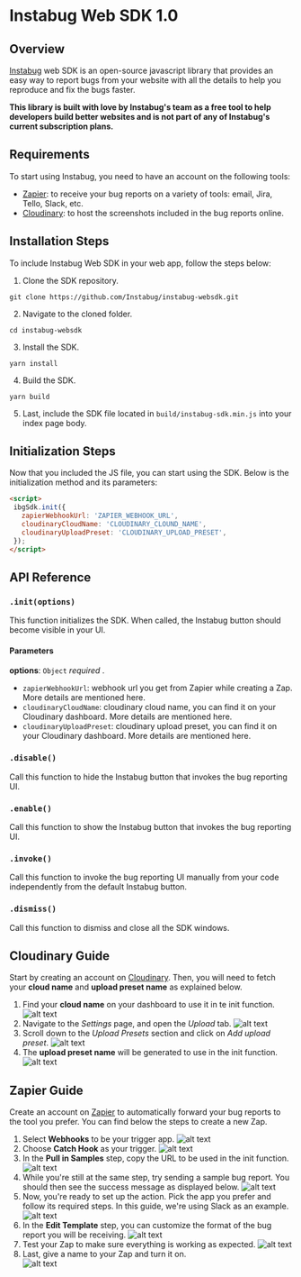# Instabug Web SDK 1.0 

## Overview
[Instabug](https://instabug.com) web SDK is an open-source javascript library that provides an easy way to report bugs from your website with all the details to help you reproduce and fix the bugs faster. 

**This library is built with love by Instabug's team as a free tool to help developers build better websites and is not part of any of Instabug's current subscription plans.**

## Requirements
To start using Instabug, you need to have an account on the following tools:
* [Zapier](https://zapier.com): to receive your bug reports on a variety of tools: email, Jira, Tello, Slack, etc. 
* [Cloudinary](https://cloudinary.com): to host the screenshots included in the bug reports online. 

## Installation Steps
To include Instabug Web SDK in your web app, follow the steps below: 

1. Clone the SDK repository. 
```
git clone https://github.com/Instabug/instabug-websdk.git
```
2. Navigate to the cloned folder. 
```
cd instabug-websdk
```
3. Install the SDK. 
```
yarn install
```
4. Build the SDK. 
```
yarn build
```
5. Last, include the SDK file located in `build/instabug-sdk.min.js` into your index page body. 

## Initialization Steps
Now that you included the JS file, you can start using the SDK.  Below is the initialization method and its parameters: 
 ```html
<script>
  ibgSdk.init({
    zapierWebhookUrl: 'ZAPIER_WEBHOOK_URL',
    cloudinaryCloudName: 'CLOUDINARY_CLOUND_NAME',
    cloudinaryUploadPreset: 'CLOUDINARY_UPLOAD_PRESET',
  });
</script>
```

## API Reference

### `.init(options)`
This function initializes the SDK. When called, the Instabug button should become visible in your UI. 
#### Parameters
**options**: `Object` _required_ .
- `zapierWebhookUrl`: webhook url you get from Zapier while creating a Zap. More details are mentioned here.
- `cloudinaryCloudName`: cloudinary cloud name, you can find it on your Cloudinary dashboard. More details are mentioned here. 
- `cloudinaryUploadPreset`: cloudinary upload preset, you can find it on your Cloudinary dashboard. More details are mentioned here. 

### `.disable()`
Call this function to hide the Instabug button that invokes the bug reporting UI. 

### `.enable()`
Call this function to show the Instabug button that invokes the bug reporting UI. 

### `.invoke()`
Call this function to invoke the bug reporting UI manually from your code independently from the default Instabug button. 

### `.dismiss()`
Call this function to dismiss and close all the SDK windows.

## Cloudinary Guide
Start by creating an account on [Cloudinary](https://cloudinary.com). Then, you will need to fetch your **cloud name** and **upload preset name** as explained below. 

1. Find your **cloud name** on your dashboard to use it in te init function. 
![alt text](https://files.readme.io/58b3f8e-Cloudinary1.png)
2. Navigate to the *Settings* page, and open the *Upload* tab. 
![alt text](https://files.readme.io/ea87be3-Cloudinary2.png)
3. Scroll down to the *Upload Presets* section and click on *Add upload preset*.
![alt text](https://files.readme.io/70368bf-Cloudinary3.png)
4. The **upload preset name** will be generated to use in the init function.  
![alt text](https://files.readme.io/70368bf-Cloudinary3.png)

## Zapier Guide
Create an account on [Zapier](https://zapier.com) to automatically forward your bug reports to the tool you prefer. You can find below the steps to create a new Zap. 
1. Select **Webhooks** to be your trigger app. 
![alt text](https://files.readme.io/6253938-Zapier1.png)
2. Choose **Catch Hook** as your trigger. 
![alt text](https://files.readme.io/ed2b766-Zapier2.png)
3. In the  **Pull in Samples** step, copy the URL to be used in the init function. 
![alt text](https://files.readme.io/4c38817-Zapier3.png)
4. While you're still at the same step, try sending a sample bug report. You should then see the success message as displayed below. 
![alt text](https://files.readme.io/ef3b0b9-Zapier4.png)
5. Now, you're ready to set up the action. Pick the app you prefer and follow its required steps. In this guide, we're using Slack as an example. 
![alt text](https://files.readme.io/bcc7f77-Zapier5.png)
6. In the **Edit Template** step, you can customize the format of the bug report you will be receiving. 
![alt text](https://files.readme.io/7232147-Zapier6.png)
7. Test your Zap to make sure everything is working as expected. 
![alt text](https://files.readme.io/c645c89-Zapier8.png)
8. Last, give a name to your Zap and turn it on.  
![alt text](https://files.readme.io/244a5fe-Zapier10.png)

